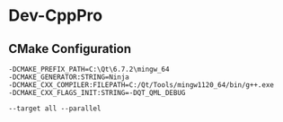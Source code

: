 # Dev-CppPro

## CMake Configuration
    
```
-DCMAKE_PREFIX_PATH=C:\Qt\6.7.2\mingw_64
-DCMAKE_GENERATOR:STRING=Ninja
-DCMAKE_CXX_COMPILER:FILEPATH=C:/Qt/Tools/mingw1120_64/bin/g++.exe
-DCMAKE_CXX_FLAGS_INIT:STRING=-DQT_QML_DEBUG
```
    
```
--target all --parallel
```
    